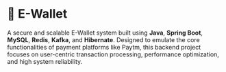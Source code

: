 # 💸 E-Wallet 
A secure and scalable E-Wallet system built using **Java**, **Spring Boot**, **MySQL**, **Redis**, **Kafka**, and **Hibernate**. Designed to emulate the core functionalities of payment platforms like Paytm, this backend project focuses on user-centric transaction processing, performance optimization, and high system reliability.



